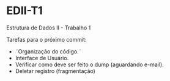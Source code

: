 # EDII-T1
Estrutura de Dados II - Trabalho 1 

Tarefas para o próximo commit:
- ˜Organização do código.˜
- Interface de Usuário.
- Verificar como deve ser feito o dump (aguardando e-mail).
- Deletar registro (fragmentação)
